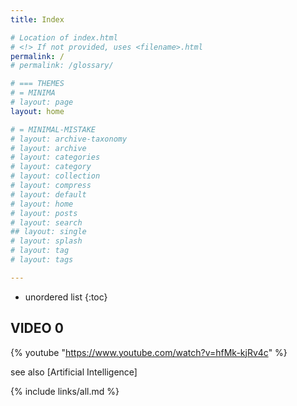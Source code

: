 ```yaml
---
title: Index

# Location of index.html
# <!> If not provided, uses <filename>.html
permalink: /
# permalink: /glossary/

# === THEMES
# = MINIMA
# layout: page
layout: home

# = MINIMAL-MISTAKE
# layout: archive-taxonomy
# layout: archive
# layout: categories
# layout: category
# layout: collection
# layout: compress
# layout: default
# layout: home
# layout: posts
# layout: search
## layout: single
# layout: splash
# layout: tag
# layout: tags

---
```



* unordered list
{:toc}


## VIDEO 0

{% youtube "https://www.youtube.com/watch?v=hfMk-kjRv4c" %}

see also [Artificial Intelligence]

{% include links/all.md %}

